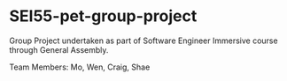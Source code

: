 # SEI55-pet-group-project

Group Project undertaken as part of Software Engineer Immersive course through General Assembly.

Team Members: Mo, Wen, Craig, Shae
